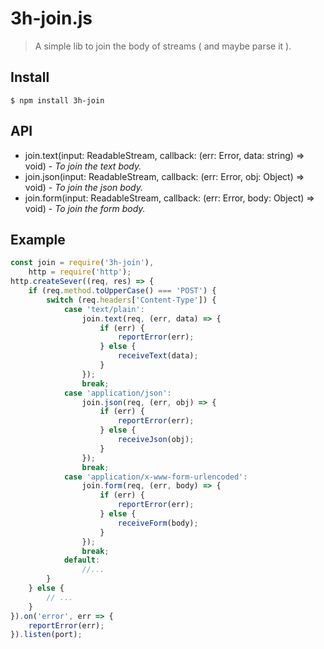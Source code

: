 # 3h-join.js

> A simple lib to join the body of streams ( and maybe parse it ).

## Install

```
$ npm install 3h-join
```

## API

- join.text(input: ReadableStream, callback: (err: Error, data: string) => void) - *To join the text body.*
- join.json(input: ReadableStream, callback: (err: Error, obj: Object) => void) - *To join the json body.*
- join.form(input: ReadableStream, callback: (err: Error, body: Object) => void) - *To join the form body.*

## Example

```javascript
const join = require('3h-join'),
    http = require('http');
http.createSever((req, res) => {
    if (req.method.toUpperCase() === 'POST') {
        switch (req.headers['Content-Type']) {
            case 'text/plain':
                join.text(req, (err, data) => {
                    if (err) {
                        reportError(err);
                    } else {
                        receiveText(data);
                    }
                });
                break;
            case 'application/json':
                join.json(req, (err, obj) => {
                    if (err) {
                        reportError(err);
                    } else {
                        receiveJson(obj);
                    }
                });
                break;
            case 'application/x-www-form-urlencoded':
                join.form(req, (err, body) => {
                    if (err) {
                        reportError(err);
                    } else {
                        receiveForm(body);
                    }
                });
                break;
            default:
                //...
        }
    } else {
        // ...
    }
}).on('error', err => {
    reportError(err);
}).listen(port);
```